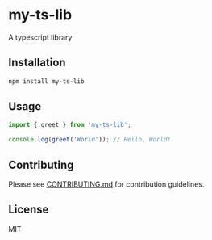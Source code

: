 # my-ts-lib

A typescript library

## Installation

```bash
npm install my-ts-lib
```

## Usage

```typescript
import { greet } from 'my-ts-lib';

console.log(greet('World')); // Hello, World!
```

## Contributing

Please see [CONTRIBUTING.md](./CONTRIBUTING.md) for contribution guidelines.

## License

MIT
